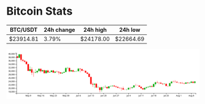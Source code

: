 # Bitcoin Stats

BTC/USDT|24h change|24h high|24h low|
|---|---|---|---|
|$23914.81|3.79%|$24178.00|$22664.69|

<img src="./chart.svg">

